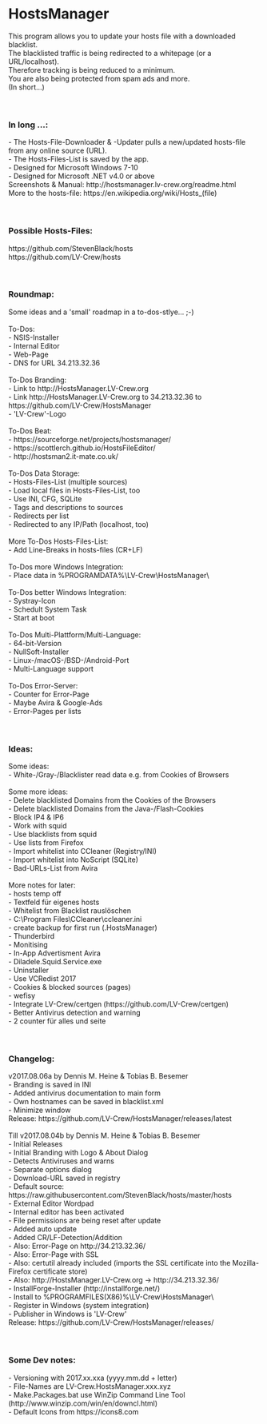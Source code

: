 ﻿# HostsManager
This program allows you to update your hosts file with a downloaded blacklist.<br>
The blacklisted traffic is being redirected to a whitepage (or a URL/localhost).<br>
Therefore tracking is being reduced to a minimum.<br>
You are also being protected from spam ads and more.<br>
(In short...)<br>
<br>
<br>
<h3><b>In long ...:</b></h3>
- The Hosts-File-Downloader & -Updater pulls a new/updated hosts-file from any online source (URL).<br>
- The Hosts-Files-List is saved by the app.<br>
- Designed for Microsoft Windows 7-10<br>
- Designed for Microsoft .NET v4.0 or above<br>
Screenshots & Manual: http://hostsmanager.lv-crew.org/readme.html<br>
More to the hosts-file: https://en.wikipedia.org/wiki/Hosts_(file)<br>
<br>
<br>
<h3><b>Possible Hosts-Files:</b></h3>
https://github.com/StevenBlack/hosts<br>
https://github.com/LV-Crew/hosts<br>
<br>
<br>
<h3><b>Roundmap:</b></h3>
Some ideas and a 'small' roadmap in a to-dos-stlye... ;-)<br>
<br>
To-Dos:<br>
- NSIS-Installer<br>
- Internal Editor<br>
- Web-Page<br>
- DNS for URL 34.213.32.36<br>
<br>
To-Dos Branding:<br>
- Link to  http://HostsManager.LV-Crew.org<br>
- Link http://HostsManager.LV-Crew.org to 34.213.32.36 to https://github.com/LV-Crew/HostsManager<br>
- 'LV-Crew'-Logo<br>
<br>
To-Dos Beat:<br>
- https://sourceforge.net/projects/hostsmanager/<br>
- https://scottlerch.github.io/HostsFileEditor/<br>
- http://hostsman2.it-mate.co.uk/<br>
<br>
To-Dos Data Storage:<br>
- Hosts-Files-List (multiple sources)<br>
- Load local files in Hosts-Files-List, too<br>
- Use INI, CFG, SQLite<br>
- Tags and descriptions to sources<br>
- Redirects per list<br>
- Redirected to any IP/Path (localhost, too)<br>
<br>
More To-Dos Hosts-Files-List:<br>
- Add Line-Breaks in hosts-files (CR+LF)<br>
<br>
To-Dos more Windows Integration:<br>
- Place data in %PROGRAMDATA%\LV-Crew\HostsManager\<br>
<br>
To-Dos better Windows Integration:<br>
- Systray-Icon<br>
- Schedult System Task<br>
- Start at boot<br>
<br>
To-Dos Multi-Plattform/Multi-Language:<br>
- 64-bit-Version<br>
- NullSoft-Installer<br>
- Linux-/macOS-/BSD-/Android-Port<br>
- Multi-Language support<br>
<br>
To-Dos Error-Server:<br>
- Counter for Error-Page<br>
- Maybe Avira & Google-Ads<br>
- Error-Pages per lists<br>
<br>
<br>
<h3><b>Ideas:</b></h3>
Some ideas:<br>
- White-/Gray-/Blacklister read data e.g. from Cookies of Browsers<br>
<br>
Some more ideas:<br>
- Delete blacklisted Domains from the Cookies of the Browsers<br>
- Delete blacklisted Domains from the Java-/Flash-Cookies<br>
- Block IP4 & IP6<br>
- Work with squid<br>
- Use blacklists from squid<br>
- Use lists from Firefox<br>
- Import whitelist into CCleaner (Registry/INI)<br>
- Import whitelist into NoScript (SQLite)<br>
- Bad-URLs-List from Avira<br>
<br>
More notes for later:<br>
- hosts temp off<br>
- Textfeld für eigenes hosts<br>
- Whitelist from Blacklist rauslöschen<br>
- C:\Program Files\CCleaner\ccleaner.ini<br>
- create backup for first run (.HostsManager)<br>
- Thunderbird<br>
- Monitising<br>
- In-App Advertisment Avira<br>
- Diladele.Squid.Service.exe<br>
- Uninstaller<br>
- Use VCRedist 2017<br>
- Cookies & blocked sources (pages)<br>
- wefisy<br>
- Integrate LV-Crew/certgen (https://github.com/LV-Crew/certgen)<br>
- Better Antivirus detection and warning<br>
- 2 counter für alles und seite<br>
<br>
<br>
<h3><b>Changelog:</b></h3>
v2017.08.06a by Dennis M. Heine & Tobias B. Besemer<br>
- Branding is saved in INI<br>
- Added antivirus documentation to main form<br>
- Own hostnames can be saved in blacklist.xml<br>
- Minimize window<br>
Release: https://github.com/LV-Crew/HostsManager/releases/latest<br>
<br>
Till v2017.08.04b by Dennis M. Heine & Tobias B. Besemer<br>
- Initial Releases<br>
- Initial Branding with Logo & About Dialog<br>
- Detects Antiviruses and warns<br>
- Separate options dialog<br>
- Download-URL saved in registry<br>
- Default source: https://raw.githubusercontent.com/StevenBlack/hosts/master/hosts<br>
- External Editor Wordpad<br>
- Internal editor has been activated<br>
- File permissions are being reset after update<br>
- Added auto update<br>
- Added CR/LF-Detection/Addition<br>
- Also: Error-Page on http://34.213.32.36/<br>
- Also: Error-Page with SSL<br>
- Also: certutil already included (imports the SSL certificate into the Mozilla-Firefox certificate store)<br>
- Also: http://HostsManager.LV-Crew.org -> http://34.213.32.36/<br>
- InstallForge-Installer (http://installforge.net/)<br>
- Install to %PROGRAMFILES(X86)%\LV-Crew\HostsManager\<br>
- Register in Windows (system integration)<br>
- Publisher in Windows is 'LV-Crew'<br>
Release: https://github.com/LV-Crew/HostsManager/releases/<br>
<br>
<br>
<h3><b>Some Dev notes:</b></h3>
- Versioning with 2017.xx.xxa (yyyy.mm.dd + letter)<br>
- File-Names are LV-Crew.HostsManager.xxx.xyz<br>
- Make.Packages.bat use WinZip Command Line Tool (http://www.winzip.com/win/en/downcl.html)<br>
- Default Icons from https://icons8.com<br>
